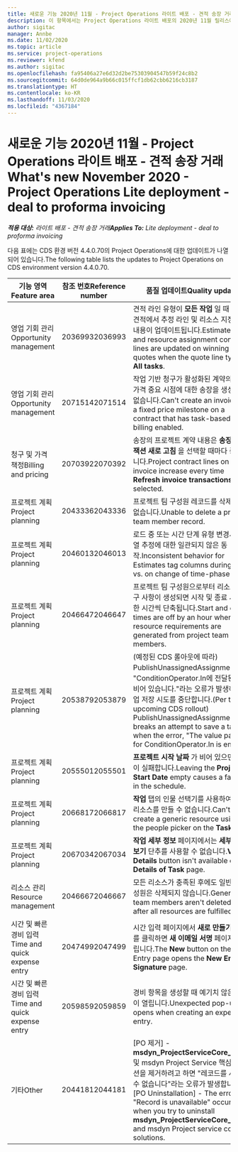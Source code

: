 ```yaml
---
title: 새로운 기능 2020년 11월 - Project Operations 라이트 배포 - 견적 송장 거래
description: 이 항목에서는 Project Operations 라이트 배포의 2020년 11월 릴리스에서 사용 가능한 품질 업데이트에 대한 정보를 제공합니다.
author: sigitac
manager: Annbe
ms.date: 11/02/2020
ms.topic: article
ms.service: project-operations
ms.reviewer: kfend
ms.author: sigitac
ms.openlocfilehash: fa95406a27e6d32d2be75303904547b59f24c8b2
ms.sourcegitcommit: 64d0de964a9b66c015ffcf1db62cbb6216cb3187
ms.translationtype: HT
ms.contentlocale: ko-KR
ms.lasthandoff: 11/03/2020
ms.locfileid: "4367184"
---
```

# <a name="whats-new-november-2020---project-operations-lite-deployment---deal-to-proforma-invoicing"></a><span data-ttu-id="15495-103">새로운 기능 2020년 11월 - Project Operations 라이트 배포 - 견적 송장 거래</span><span class="sxs-lookup"><span data-stu-id="15495-103">What's new November 2020 - Project Operations Lite deployment - deal to proforma invoicing</span></span>

<span data-ttu-id="15495-104">_**적용 대상:** 라이트 배포 - 견적 송장 거래_</span><span class="sxs-lookup"><span data-stu-id="15495-104">_**Applies To:** Lite deployment - deal to proforma invoicing_</span></span>

<span data-ttu-id="15495-105">다음 표에는 CDS 환경 버전 4.4.0.70의 Project Operations에 대한 업데이트가 나열되어 있습니다.</span><span class="sxs-lookup"><span data-stu-id="15495-105">The following table lists the updates to Project Operations on CDS environment version 4.4.0.70.</span></span>

| <span data-ttu-id="15495-106">기능 영역</span><span class="sxs-lookup"><span data-stu-id="15495-106">Feature area</span></span>                 | <span data-ttu-id="15495-107">참조 번호</span><span class="sxs-lookup"><span data-stu-id="15495-107">Reference number</span></span> | <span data-ttu-id="15495-108">품질 업데이트</span><span class="sxs-lookup"><span data-stu-id="15495-108">Quality update</span></span>                                                                                                                                                                    |
|------------------------------|------------------|-----------------------------------------------------------------------------------------------------------------------------------------------------------------------------------|
| <span data-ttu-id="15495-109"> 영업 기회 관리</span><span class="sxs-lookup"><span data-stu-id="15495-109">Opportunity management</span></span>       | <span data-ttu-id="15495-110">2036993</span><span class="sxs-lookup"><span data-stu-id="15495-110">2036993</span></span>          | <span data-ttu-id="15495-111">견적 라인 유형이 **모든 작업** 일 때 낙찰 견적에서 추정 라인 및 리소스 지정 계약 내용이 업데이트됩니다.</span><span class="sxs-lookup"><span data-stu-id="15495-111">Estimate line and resource   assignment contract lines are updated on winning quotes when the quote line   type is **All tasks**.</span></span>                                                 |
| <span data-ttu-id="15495-112"> 영업 기회 관리</span><span class="sxs-lookup"><span data-stu-id="15495-112">Opportunity management</span></span>       | <span data-ttu-id="15495-113">2071514</span><span class="sxs-lookup"><span data-stu-id="15495-113">2071514</span></span>          | <span data-ttu-id="15495-114">작업 기반 청구가 활성화된 계약의 고정 가격 중요 시점에 대한 송장을 생성할 수 없습니다.</span><span class="sxs-lookup"><span data-stu-id="15495-114">Can't create an invoice for a   fixed price milestone on a contract that has task-based billing enabled.</span></span>                                                                          |
| <span data-ttu-id="15495-115">청구 및 가격 책정</span><span class="sxs-lookup"><span data-stu-id="15495-115">Billing and pricing</span></span>          | <span data-ttu-id="15495-116">2070392</span><span class="sxs-lookup"><span data-stu-id="15495-116">2070392</span></span>          | <span data-ttu-id="15495-117">송장의 프로젝트 계약 내용은 **송장 트랜잭션 새로 고침** 을 선택할 때마다 증가합니다.</span><span class="sxs-lookup"><span data-stu-id="15495-117">Project contract lines on the   invoice increase every time **Refresh invoice transactions** is   selected.</span></span>                                                                       |
| <span data-ttu-id="15495-118">프로젝트 계획</span><span class="sxs-lookup"><span data-stu-id="15495-118">Project planning</span></span>             | <span data-ttu-id="15495-119">2043336</span><span class="sxs-lookup"><span data-stu-id="15495-119">2043336</span></span>          | <span data-ttu-id="15495-120">프로젝트 팀 구성원 레코드를 삭제할 수 없습니다.</span><span class="sxs-lookup"><span data-stu-id="15495-120">Unable to delete a project team member record.</span></span>                                                                                                                                    |
| <span data-ttu-id="15495-121">프로젝트 계획</span><span class="sxs-lookup"><span data-stu-id="15495-121">Project planning</span></span>             | <span data-ttu-id="15495-122">2046013</span><span class="sxs-lookup"><span data-stu-id="15495-122">2046013</span></span>          | <span data-ttu-id="15495-123">로드 중 또는 시간 단계 유형 변경시 태그 열 추정에 대한 일관되지 않은 동작.</span><span class="sxs-lookup"><span data-stu-id="15495-123">Inconsistent behavior for   Estimates tag columns during load vs. on change of time-phase type.</span></span>                                                                                   |
| <span data-ttu-id="15495-124">프로젝트 계획</span><span class="sxs-lookup"><span data-stu-id="15495-124">Project planning</span></span>             | <span data-ttu-id="15495-125">2046647</span><span class="sxs-lookup"><span data-stu-id="15495-125">2046647</span></span>          | <span data-ttu-id="15495-126">프로젝트 팀 구성원으로부터 리소스 요구 사항이 생성되면 시작 및 종료 시간이 한 시간씩 단축됩니다.</span><span class="sxs-lookup"><span data-stu-id="15495-126">Start and end times are off by   an hour when resource requirements are generated from project team members.</span></span>                                                                      |
| <span data-ttu-id="15495-127">프로젝트 계획</span><span class="sxs-lookup"><span data-stu-id="15495-127">Project planning</span></span>             | <span data-ttu-id="15495-128">2053879</span><span class="sxs-lookup"><span data-stu-id="15495-128">2053879</span></span>          | <span data-ttu-id="15495-129">(예정된 CDS 롤아웃에 따라) PublishUnassignedAssignments는 "ConditionOperator.In에 전달된 값이 비어 있습니다."라는 오류가 발생하면 작업 저장 시도를 중단합니다.</span><span class="sxs-lookup"><span data-stu-id="15495-129">(Per the upcoming CDS   rollout)   PublishUnassignedAssignments   breaks an attempt to save a task when  the error, "The   value passed for ConditionOperator.In is   empty."</span></span> |
| <span data-ttu-id="15495-130">프로젝트 계획</span><span class="sxs-lookup"><span data-stu-id="15495-130">Project planning</span></span>             | <span data-ttu-id="15495-131">2055501</span><span class="sxs-lookup"><span data-stu-id="15495-131">2055501</span></span>          | <span data-ttu-id="15495-132">**프로젝트 시작 날짜** 가 비어 있으면 일정이 실패합니다.</span><span class="sxs-lookup"><span data-stu-id="15495-132">Leaving the **Project Start   Date** empty causes a failure in the schedule.</span></span>                                                                                                      |
| <span data-ttu-id="15495-133">프로젝트 계획</span><span class="sxs-lookup"><span data-stu-id="15495-133">Project planning</span></span>             | <span data-ttu-id="15495-134">2066817</span><span class="sxs-lookup"><span data-stu-id="15495-134">2066817</span></span>          | <span data-ttu-id="15495-135">**작업** 탭의 인물 선택기를 사용하여 일반 리소스를 만들 수 없습니다.</span><span class="sxs-lookup"><span data-stu-id="15495-135">Can't create a generic   resource   using the people picker on   the **Tasks** tab.</span></span>                                                                                               |
| <span data-ttu-id="15495-136">프로젝트 계획</span><span class="sxs-lookup"><span data-stu-id="15495-136">Project planning</span></span>             | <span data-ttu-id="15495-137">2067034</span><span class="sxs-lookup"><span data-stu-id="15495-137">2067034</span></span>          | <span data-ttu-id="15495-138">**작업 세부 정보** 페이지에서는 **세부 정보 보기** 단추를 사용할 수 없습니다.</span><span class="sxs-lookup"><span data-stu-id="15495-138">**View Details** button isn't available on the **Details of Task** page.</span></span>                                                                                                         |
| <span data-ttu-id="15495-139">리소스 관리</span><span class="sxs-lookup"><span data-stu-id="15495-139">Resource management</span></span>          | <span data-ttu-id="15495-140">2046667</span><span class="sxs-lookup"><span data-stu-id="15495-140">2046667</span></span>          | <span data-ttu-id="15495-141">모든 리소스가 충족된 후에도 일반 팀 구성원은 삭제되지 않습니다.</span><span class="sxs-lookup"><span data-stu-id="15495-141">Generic team members aren't   deleted even after all resources are fulfilled.</span></span>                                                                                                     |
| <span data-ttu-id="15495-142">시간 및 빠른 경비 입력</span><span class="sxs-lookup"><span data-stu-id="15495-142">Time and quick expense entry</span></span> | <span data-ttu-id="15495-143">2047499</span><span class="sxs-lookup"><span data-stu-id="15495-143">2047499</span></span>          | <span data-ttu-id="15495-144">시간 입력 페이지에서 **새로 만들기** 단추를 클릭하면 **새 이메일 서명** 페이지가 열립니다.</span><span class="sxs-lookup"><span data-stu-id="15495-144">The **New** button on the Time   Entry page opens the **New Email Signature** page.</span></span>                                                                                               |
| <span data-ttu-id="15495-145">시간 및 빠른 경비 입력</span><span class="sxs-lookup"><span data-stu-id="15495-145">Time and quick expense entry</span></span> | <span data-ttu-id="15495-146">2059859</span><span class="sxs-lookup"><span data-stu-id="15495-146">2059859</span></span>          | <span data-ttu-id="15495-147">경비 항목을 생성할 때 예기치 않은 팝업이 열립니다.</span><span class="sxs-lookup"><span data-stu-id="15495-147">Unexpected   pop-up opens when creating an expense entry.</span></span>                                                                                                                         |
| <span data-ttu-id="15495-148">기타</span><span class="sxs-lookup"><span data-stu-id="15495-148">Other</span></span>                        | <span data-ttu-id="15495-149">2044181</span><span class="sxs-lookup"><span data-stu-id="15495-149">2044181</span></span>          | <span data-ttu-id="15495-150">[PO 제거] - **msdyn_ProjectServiceCore_Patch** 및 msdyn Project Service 핵심 솔루션을 제거하려고 하면 "레코드를 사용할 수 없습니다"라는 오류가 발생합니다.</span><span class="sxs-lookup"><span data-stu-id="15495-150">[PO Uninstallation] - The error,   "Record is unavailable" occurs when you try to uninstall   **msdyn_ProjectServiceCore_Patch** and msdyn Project service core solutions.</span></span>        |
